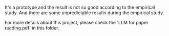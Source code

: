 It's a prototype and the result is not so good according to the empirical study. And there are some unpredictable results during the empirical study.

For more details about this project, please check the 'LLM for paper reading.pdf' in this folder.
